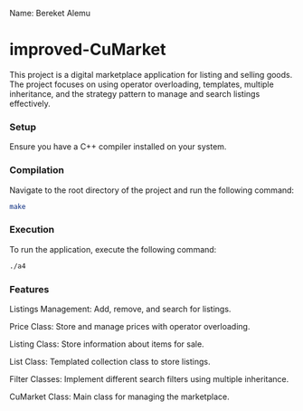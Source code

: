 Name: Bereket Alemu

# improved-CuMarket

This project is a digital marketplace application for listing and selling goods. The project focuses on using operator overloading, templates, multiple inheritance, and the strategy pattern to manage and search listings effectively.

### Setup
Ensure you have a C++ compiler installed on your system.

### Compilation
Navigate to the root directory of the project and run the following command:
```sh
make
```

### Execution
To run the application, execute the following command:
```sh
./a4
```

### Features
Listings Management: Add, remove, and search for listings.

Price Class: Store and manage prices with operator overloading.

Listing Class: Store information about items for sale.

List Class: Templated collection class to store listings.

Filter Classes: Implement different search filters using multiple inheritance.

CuMarket Class: Main class for managing the marketplace.
